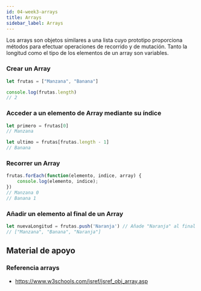 ```yaml
---
id: 04-week3-arrays
title: Arrays
sidebar_label: Arrays
---
```


Los arrays son objetos similares a una lista cuyo prototipo proporciona métodos para efectuar operaciones de recorrido y de mutación. Tanto la longitud como el tipo de los elementos de un array son variables. 

### Crear un Array
```javascript
let frutas = ["Manzana", "Banana"]

console.log(frutas.length)
// 2
```

### Acceder a un elemento de Array mediante su índice
```javascript
let primero = frutas[0]
// Manzana

let ultimo = frutas[frutas.length - 1]
// Banana
```

### Recorrer un Array
```javascript
frutas.forEach(function(elemento, indice, array) {
    console.log(elemento, indice);
})
// Manzana 0
// Banana 1
```

### Añadir un elemento al final de un Array
```javascript
let nuevaLongitud = frutas.push('Naranja') // Añade "Naranja" al final
// ["Manzana", "Banana", "Naranja"]
```

## Material de apoyo

### Referencia arrays
- https://www.w3schools.com/jsref/jsref_obj_array.asp